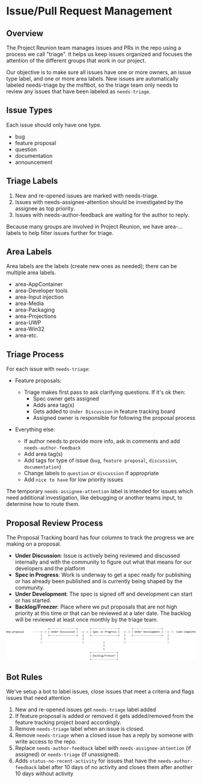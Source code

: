# Issue/Pull Request Management

## Overview
The Project Reunion team manages issues and PRs in the repo using a process we call
"triage". It helps us keep issues organized and focuses the attention of the different
groups that work in our project.

Our objective is to make sure all issues have one or more owners, an issue type label,
and one or more area labels. New issues are automatically labeled needs-triage by the msftbot,
so the triage team only needs to review any issues that have been labeled as `needs-triage`.

## Issue Types
Each issue should only have one type.
* bug
* feature proposal
* question
* documentation
* announcement

## Triage Labels
1.	New and re-opened issues are marked with needs-triage.
2.	Issues with needs-assignee-attention should be investigated by the assignee as 
top priority.
3.	Issues with needs-author-feedback are waiting for the author to reply.

Because many groups are involved in Project Reunion, we have area-... labels to help
filter issues further for triage.


## Area Labels
Area labels are the labels (create new ones as needed); there can be multiple area labels.
 
* area-AppContainer
* area-Developer tools
* area-Input injection
* area-Media
* area-Packaging
* area-Projections
* area-UWP
* area-Win32
* area-etc.

## Triage Process

For each issue with `needs-triage`:
* Feature proposals:
  - Triage makes first pass to ask clarifying questions. If it's ok then:
     - Spec owner gets assigned
     - Adds area tag(s)
     - Gets added to `Under Discussion` in feature tracking board
     - Assigned owner is responsible for following the proposal process
     
* Everything else:
  - If author needs to provide more info, ask in comments and add `needs-author-feedback`
  - Add area tag(s)
  - Add tags for type of issue (`bug`, `feature proposal`, `discussion`, `documentation`)
  - Change labels to `question` or `discussion` if appropriate
  - Add `nice to have` for low priority issues

The temporary `needs-assignee-attention` label is intended for issues which need additional
investigation, like debugging or another teams input, to determine how to route them. 

## Proposal Review Process
The Proposal Tracking board has four columns to track the progress we are making on a
proposal.
* **Under Discussion**: Issue is actively being reviewed and discussed internally and with the community to figure out what that means for our developers
and the platform 
* **Spec in Progress**:  Work is underway to get a spec ready for publishing or has already been 
published and is currently being shaped by the community.
* **Under Development**: The spec is signed off and development can start or has started.
* **Backlog/Freezer**: Place where we put proposals that are not high priority at this time or that
can be reviewed at a later date. The backlog will be reviewed at least once monthly by the triage team.


![Proposal Process](images/proposal-flow.png)

## Bot Rules
We've setup a bot to label issues, close issues that meet a criteria and flags issues
that need attention
1.	New and re-opened issues get `needs-triage` label added
2.	If feature proposal is added or removed it gets added/removed from the feature 
tracking project board accordingly.
3.	Remove `needs-triage` label when an issue is closed.
4.	Remove `needs-triage` when a closed issue has a reply by someone with write access 
to the repo.
5.	Replace `needs-author-feedback` label with `needs-assignee-attention` 
(if assigned) or `needs-triage` (if unassigned).
6. Adds `status-no-recent-activity` for issues that have the `needs-author-feedback` label 
after 10 days of no activity and closes them after another 10 days without activity

